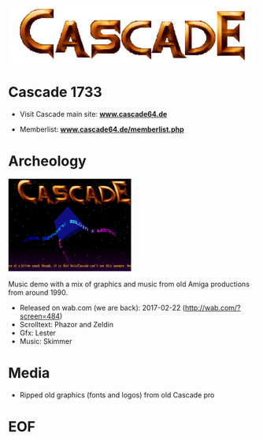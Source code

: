 
![alt text](https://raw.githubusercontent.com/rozahp/cascade/master/archeology/cascade-archeology/media/cascade-vector-demo-logo.png
 "Cascade 1733 Logo")

# **Cascade 1733**

- Visit Cascade main site: **www.cascade64.de**

- Memberlist: **www.cascade64.de/memberlist.php**

# **Archeology**

![alt text](https://raw.githubusercontent.com/rozahp/cascade/master/archeology/cascade-archeology/preview.png "Archology Preview Image")



Music demo with a mix of graphics and music from old Amiga productions from around 1990.
- Released on wab.com (we are back): 2017-02-22 (http://wab.com/?screen=484)
- Scrolltext: Phazor and Zeldin
- Gfx: Lester
- Music: Skimmer

# **Media**

- Ripped old graphics (fonts and logos) from old Cascade pro

# **EOF**